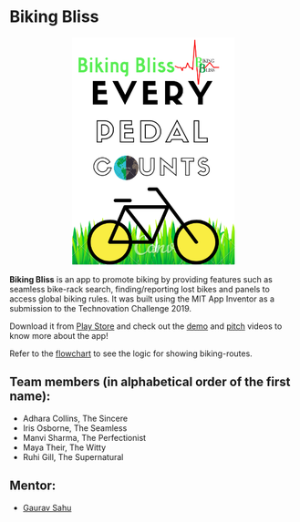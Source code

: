 # Biking Bliss

<p align="center">
<img src="./images/Poster.png" alt="logo" width="285" height="400">
</p>

**Biking Bliss** is an app to promote biking by providing features such as seamless bike-rack search, finding/reporting lost bikes and panels to access global biking rules. It was built using the MIT App Inventor as a submission to the Technovation Challenge 2019. 

Download it from [Play Store](https://play.google.com/store/apps/details?id=appinventor.ai_kreativekoalas.BikingBliss) and check out the [demo](https://www.youtube.com/watch?v=_C49YG164po) and [pitch](https://www.youtube.com/watch?v=p12Zk8cvXQ4) videos to know more about the app!

Refer to the [flowchart](images/bikingbliss_flowchart.png) to see the logic for showing biking-routes.

## Team members (in alphabetical order of the first name):
- Adhara Collins, The Sincere
- Iris Osborne, The Seamless
- Manvi Sharma, The Perfectionist
- Maya Their, The Witty
- Ruhi Gill, The Supernatural

## Mentor:
- [Gaurav Sahu](https://github.com/demfier)
